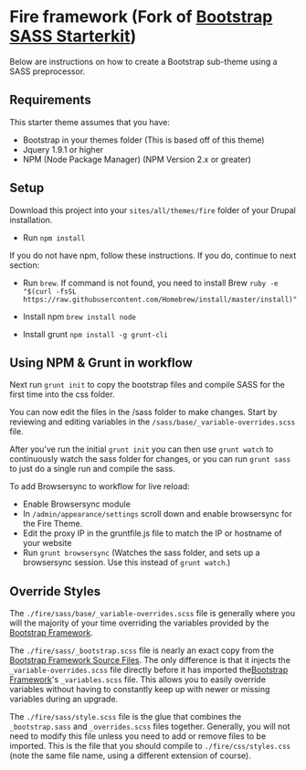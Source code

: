 <!-- @file Instructions for subtheming using the Sass Starterkit. -->
<!-- @defgroup subtheme_sass -->
<!-- @ingroup subtheme -->

# Fire framework (Fork of [Bootstrap SASS Starterkit])

Below are instructions on how to create a Bootstrap sub-theme using a SASS preprocessor.

## Requirements
This starter theme assumes that you have:
- Bootstrap in your themes folder (This is based off of this theme)
- Jquery 1.9.1 or higher
- NPM (Node Package Manager) (NPM Version 2.x or greater)


## Setup
Download this project into your `sites/all/themes/fire` folder of your Drupal installation.

-  Run `npm install`

If you do not have npm, follow these instructions. If you do, continue to next section:

- Run `brew`. If command is not found, you need to install Brew
`ruby -e "$(curl -fsSL https://raw.githubusercontent.com/Homebrew/install/master/install)"`

- Install npm
`brew install node`

- Install grunt
`npm install -g grunt-cli`


## Using NPM & Grunt in workflow

Next run `grunt init` to copy the bootstrap files and compile SASS for the first time into the css folder.

You can now edit the files in the /sass folder to make changes. Start by reviewing and editing variables in the `/sass/base/_variable-overrides.scss` file.

After you've run the initial `grunt init` you can then use `grunt watch` to continuously watch the sass folder for changes, or you can run `grunt sass` to just do a single run and compile the sass.

To add Browsersync to workflow for live reload:

- Enable Browsersync module
- In `/admin/appearance/settings` scroll down and enable browsersync for the Fire Theme.
- Edit the proxy IP in the gruntfile.js file to match the IP or hostname of your website
- Run `grunt browsersync` (Watches the sass folder, and sets up a browsersync session. Use this instead of `grunt watch`.)

## Override Styles
The `./fire/sass/base/_variable-overrides.scss` file is generally where you will
the majority of your time overriding the variables provided by the [Bootstrap
Framework].

The `./fire/sass/_bootstrap.scss` file is nearly an exact copy from the
[Bootstrap Framework Source Files]. The only difference is that it injects the
`_variable-overrides.scss` file directly before it has imported the[Bootstrap
Framework]'s `_variables.scss` file. This allows you to easily override variables
without having to constantly keep up with newer or missing variables during an
upgrade.

The `./fire/sass/style.scss` file is the glue that combines the
`_bootstrap.sass` and `_overrides.scss` files together. Generally, you will not
need to modify this file unless you need to add or remove files to be imported.
This is the file that you should compile to `./fire/css/styles.css` (note
the same file name, using a different extension of course).


[Bootstrap Framework]: http://getbootstrap.com
[Bootstrap Framework Source Files]: https://github.com/twbs/bootstrap/releases
[SASS]: http://sass-lang.com/
[Bootstrap SASS Starterkit]: https://www.drupal.org/sandbox/wrender/2627564
